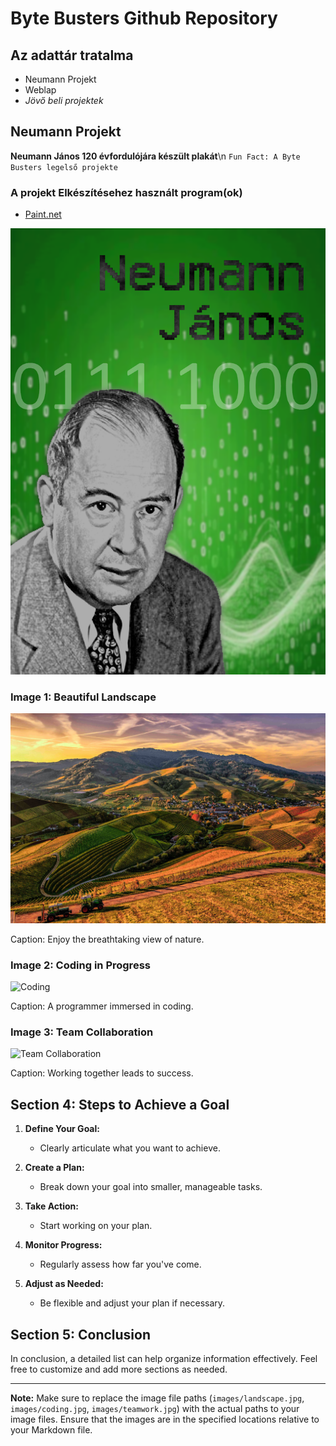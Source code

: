 # Byte Busters Github Repository

## Az adattár tratalma
   - Neumann Projekt
   - Weblap
   - *Jövő beli projektek*

## Neumann Projekt
**Neumann János 120 évfordulójára készült plakát**\n
``Fun Fact: A Byte Busters legelső projekte``

### A projekt Elkészítésehez használt program(ok)
   - <a href='https://getpaint.net/'>Paint.net</a>

![Neumman Projekt Menedzsment Ábra](docs/images/neumann-management.png)


### Image 1: Beautiful Landscape

![Beautiful Landscape](assets/images/placeholder.png)

Caption: Enjoy the breathtaking view of nature.

### Image 2: Coding in Progress

![Coding](images/coding.jpg)

Caption: A programmer immersed in coding.

### Image 3: Team Collaboration

![Team Collaboration](images/teamwork.jpg)

Caption: Working together leads to success.

## Section 4: Steps to Achieve a Goal

1. **Define Your Goal:**
   - Clearly articulate what you want to achieve.

2. **Create a Plan:**
   - Break down your goal into smaller, manageable tasks.

3. **Take Action:**
   - Start working on your plan.

4. **Monitor Progress:**
   - Regularly assess how far you've come.

5. **Adjust as Needed:**
   - Be flexible and adjust your plan if necessary.

## Section 5: Conclusion

In conclusion, a detailed list can help organize information effectively. Feel free to customize and add more sections as needed.

---

**Note:** Make sure to replace the image file paths (`images/landscape.jpg`, `images/coding.jpg`, `images/teamwork.jpg`) with the actual paths to your image files. Ensure that the images are in the specified locations relative to your Markdown file.
